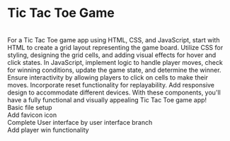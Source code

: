 # Tic Tac Toe Game
<br>
For a Tic Tac Toe game app using HTML, CSS, and JavaScript, start with HTML to create a grid layout representing the game board. Utilize CSS for styling, designing the grid cells, and adding visual effects for hover and click states. In JavaScript, implement logic to handle player moves, check for winning conditions, update the game state, and determine the winner. Ensure interactivity by allowing players to click on cells to make their moves. Incorporate reset functionality for replayability. Add responsive design to accommodate different devices. With these components, you'll have a fully functional and visually appealing Tic Tac Toe game app!
<br>
Basic file setup
<br>
Add favicon icon
<br>
Complete User interface by user interface branch
<br>
Add player win functionality